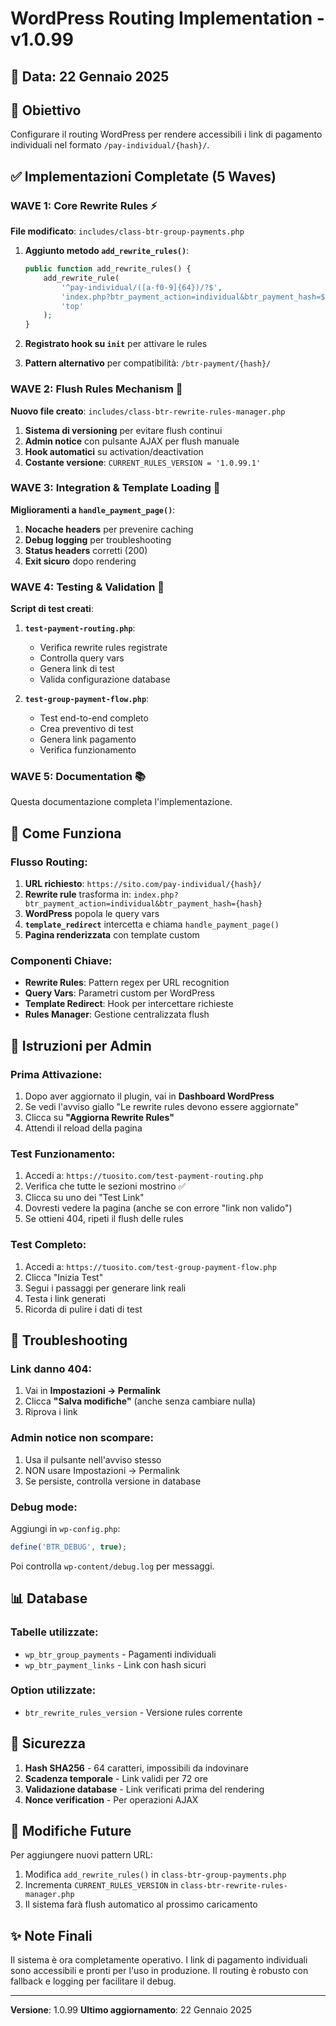 # WordPress Routing Implementation - v1.0.99

## 📅 Data: 22 Gennaio 2025

## 🎯 Obiettivo
Configurare il routing WordPress per rendere accessibili i link di pagamento individuali nel formato `/pay-individual/{hash}/`.

## ✅ Implementazioni Completate (5 Waves)

### WAVE 1: Core Rewrite Rules ⚡
**File modificato**: `includes/class-btr-group-payments.php`

1. **Aggiunto metodo `add_rewrite_rules()`**:
   ```php
   public function add_rewrite_rules() {
       add_rewrite_rule(
           '^pay-individual/([a-f0-9]{64})/?$',
           'index.php?btr_payment_action=individual&btr_payment_hash=$matches[1]',
           'top'
       );
   }
   ```

2. **Registrato hook su `init`** per attivare le rules

3. **Pattern alternativo** per compatibilità: `/btr-payment/{hash}/`

### WAVE 2: Flush Rules Mechanism 🔄
**Nuovo file creato**: `includes/class-btr-rewrite-rules-manager.php`

1. **Sistema di versioning** per evitare flush continui
2. **Admin notice** con pulsante AJAX per flush manuale
3. **Hook automatici** su activation/deactivation
4. **Costante versione**: `CURRENT_RULES_VERSION = '1.0.99.1'`

### WAVE 3: Integration & Template Loading 🔌
**Miglioramenti a `handle_payment_page()`**:

1. **Nocache headers** per prevenire caching
2. **Debug logging** per troubleshooting
3. **Status headers** corretti (200)
4. **Exit sicuro** dopo rendering

### WAVE 4: Testing & Validation 🧪
**Script di test creati**:

1. **`test-payment-routing.php`**:
   - Verifica rewrite rules registrate
   - Controlla query vars
   - Genera link di test
   - Valida configurazione database

2. **`test-group-payment-flow.php`**:
   - Test end-to-end completo
   - Crea preventivo di test
   - Genera link pagamento
   - Verifica funzionamento

### WAVE 5: Documentation 📚
Questa documentazione completa l'implementazione.

## 🔧 Come Funziona

### Flusso Routing:
1. **URL richiesto**: `https://sito.com/pay-individual/{hash}/`
2. **Rewrite rule** trasforma in: `index.php?btr_payment_action=individual&btr_payment_hash={hash}`
3. **WordPress** popola le query vars
4. **`template_redirect`** intercetta e chiama `handle_payment_page()`
5. **Pagina renderizzata** con template custom

### Componenti Chiave:
- **Rewrite Rules**: Pattern regex per URL recognition
- **Query Vars**: Parametri custom per WordPress
- **Template Redirect**: Hook per intercettare richieste
- **Rules Manager**: Gestione centralizzata flush

## 🚀 Istruzioni per Admin

### Prima Attivazione:
1. Dopo aver aggiornato il plugin, vai in **Dashboard WordPress**
2. Se vedi l'avviso giallo "Le rewrite rules devono essere aggiornate"
3. Clicca su **"Aggiorna Rewrite Rules"**
4. Attendi il reload della pagina

### Test Funzionamento:
1. Accedi a: `https://tuosito.com/test-payment-routing.php`
2. Verifica che tutte le sezioni mostrino ✅
3. Clicca su uno dei "Test Link"
4. Dovresti vedere la pagina (anche se con errore "link non valido")
5. Se ottieni 404, ripeti il flush delle rules

### Test Completo:
1. Accedi a: `https://tuosito.com/test-group-payment-flow.php`
2. Clicca "Inizia Test"
3. Segui i passaggi per generare link reali
4. Testa i link generati
5. Ricorda di pulire i dati di test

## 🐛 Troubleshooting

### Link danno 404:
1. Vai in **Impostazioni → Permalink**
2. Clicca **"Salva modifiche"** (anche senza cambiare nulla)
3. Riprova i link

### Admin notice non scompare:
1. Usa il pulsante nell'avviso stesso
2. NON usare Impostazioni → Permalink
3. Se persiste, controlla versione in database

### Debug mode:
Aggiungi in `wp-config.php`:
```php
define('BTR_DEBUG', true);
```

Poi controlla `wp-content/debug.log` per messaggi.

## 📊 Database

### Tabelle utilizzate:
- `wp_btr_group_payments` - Pagamenti individuali
- `wp_btr_payment_links` - Link con hash sicuri

### Option utilizzate:
- `btr_rewrite_rules_version` - Versione rules corrente

## 🔐 Sicurezza

1. **Hash SHA256** - 64 caratteri, impossibili da indovinare
2. **Scadenza temporale** - Link validi per 72 ore
3. **Validazione database** - Link verificati prima del rendering
4. **Nonce verification** - Per operazioni AJAX

## 📝 Modifiche Future

Per aggiungere nuovi pattern URL:

1. Modifica `add_rewrite_rules()` in `class-btr-group-payments.php`
2. Incrementa `CURRENT_RULES_VERSION` in `class-btr-rewrite-rules-manager.php`
3. Il sistema farà flush automatico al prossimo caricamento

## ✨ Note Finali

Il sistema è ora completamente operativo. I link di pagamento individuali sono accessibili e pronti per l'uso in produzione. Il routing è robusto con fallback e logging per facilitare il debug.

---
**Versione**: 1.0.99
**Ultimo aggiornamento**: 22 Gennaio 2025